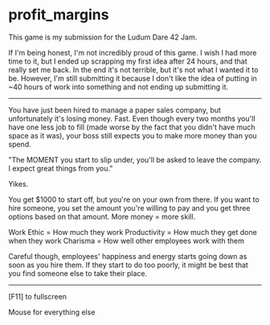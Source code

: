 # profit_margins
This game is my submission for the Ludum Dare 42 Jam.

If I'm being honest, I'm not incredibly proud of this game. I wish I had more time to it, but I ended up scrapping my first idea after 24 hours, and that really set me back. In the end it's not terrible, but it's not what I wanted it to be. However, I'm still submitting it because I don't like the idea of putting in ~40 hours of work into something and not ending up submitting it.

-------------

You have just been hired to manage a paper sales company, but unfortunately it's losing money. Fast. Even though every two months you'll have one less job to fill (made worse by the fact that you didn't have much space as it was), your boss still expects you to make more money than you spend.

"The MOMENT you start to slip under, you'll be asked to leave the company. I expect great things from you."

Yikes.

You get $1000 to start off, but you're on your own from there. If you want to hire someone, you set the amount you're willing to pay and you get three options based on that amount. More money = more skill.

Work Ethic = How much they work
Productivity = How much they get done when they work
Charisma = How well other employees work with them

Careful though, employees' happiness and energy starts going down as soon as you hire them. If they start to do too poorly, it might be best that you find someone else to take their place.

---------------

[F11] to fullscreen

Mouse for everything else
